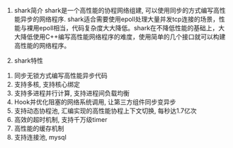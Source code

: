 1. shark简介
shark是一个高性能的协程网络组建, 可以使用同步的方式编写高性能异步的网络程序. shark适合需要使用epoll处理大量并发tcp连接的场景，性能与裸用epoll相当，代码复杂度大大降低。shark在不降低性能的基础上，大大降低使用C++编写高性能网络程序的难度，使用简单的几个接口就可以构建高性能的网络程序。 

2. shark特性
1)	同步无锁方式编写高性能异步代码
2)	支持多核, 支持核心绑定
3)	支持多进程并行计算, 支持进程间负载均衡
4)	Hook并优化阻塞的网络系统调用, 让第三方组件同步变异步
5)	支持动态协程池, 汇编实现的高性能协程上下文切换, 每秒达1.7亿次
6)	高效的超时机制, 支持千万级timer
7)	高性能的缓存机制
8)	支持连接池, mysql

